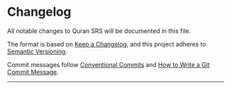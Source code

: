 # Changelog
All notable changes to Quran SRS will be documented in this file.

The format is based on [Keep a Changelog](https://keepachangelog.com/en/1.0.0/),
and this project adheres to [Semantic Versioning](https://semver.org/spec/v2.0.0.html).

Commit messages follow [Conventional Commits](https://www.conventionalcommits.org/) 
and [How to Write a Git Commit Message](https://cbea.ms/git-commit/).

---

